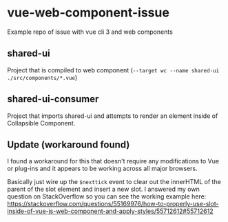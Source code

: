 # vue-web-component-issue
Example repo of issue with vue cli 3 and web components


## shared-ui
Project that is compiled to web component (`--target wc --name shared-ui ./src/components/*.vue`)

## shared-ui-consumer
Project that imports shared-ui and attempts to render an element inside of Collapsible Component. 


## Update (workaround found)
I found a workaround for this that doesn't require any modifications to Vue or plug-ins and it appears to be working across all major browsers. 

Basically just wire up the `$nexttick` event to clear out the innerHTML of the parent of the slot element and insert a new slot. I answered my own question on StackOverflow so you can see the working example here: https://stackoverflow.com/questions/55169976/how-to-properly-use-slot-inside-of-vue-js-web-component-and-apply-styles/55712612#55712612
